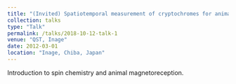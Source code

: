 ```yaml
---
title: "(Invited) Spatiotemporal measurement of cryptochromes for animal magnetoreception"
collection: talks
type: "Talk"
permalink: /talks/2018-10-12-talk-1
venue: "QST, Inage"
date: 2012-03-01
location: "Inage, Chiba, Japan"
---
```


Introduction to spin chemistry and animal magnetoreception. 
